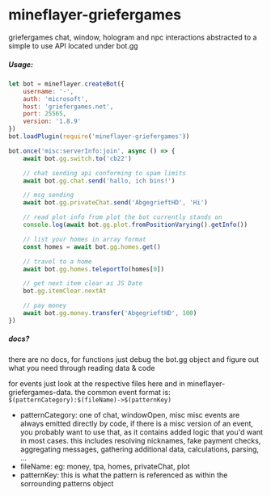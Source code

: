 # mineflayer-griefergames
griefergames chat, window, hologram and npc interactions abstracted to a simple to use API located under bot.gg

##### Usage:
```js
let bot = mineflayer.createBot({
	username: '-',
	auth: 'microsoft',
	host: 'griefergames.net',
	port: 25565,
	version: '1.8.9'
})
bot.loadPlugin(require('mineflayer-griefergames'))

bot.once('misc:serverInfo:join', async () => {
    await bot.gg.switch.to('cb22')

    // chat sending api conforming to spam limits
    await bot.gg.chat.send('hallo, ich bins!')

    // msg sending
    await bot.gg.privateChat.send('AbgegrieftHD', 'Hi')

    // read plot info from plot the bot currently stands on
    console.log(await bot.gg.plot.fromPositionVarying().getInfo())

    // list your homes in array format
    const homes = await bot.gg.homes.get()

    // travel to a home
    await bot.gg.homes.teleportTo(homes[0])

    // get next item clear as JS Date
    bot.gg.itemClear.nextAt

    // pay money
    await bot.gg.money.transfer('AbgegrieftHD', 100)
})
```

##### docs?

there are no docs, for functions just debug the bot.gg object and figure out what you need through reading data & code

for events just look at the respective files here and in mineflayer-griefergames-data.
the common event format is:
`$(patternCategory):$(fileName)->$(patternKey)`

- patternCategory: one of chat, windowOpen, misc
  misc events are always emitted directly by code, if there is a misc version of an event, you probably want to use that, as it contains added logic that you'd want in most cases. this includes resolving nicknames, fake payment checks, aggregating messages, gathering additional data, calculations, parsing,  ...
- fileName: eg: money, tpa, homes, privateChat, plot
- patternKey: this is what the pattern is referenced as within the sorrounding patterns object
